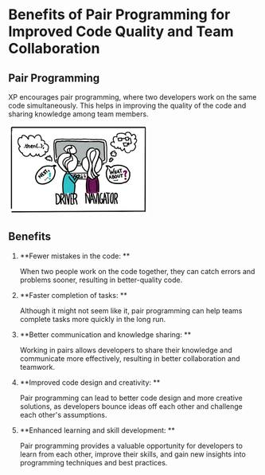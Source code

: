 # Benefits of Pair Programming for Improved Code Quality and Team Collaboration

## Pair Programming

XP encourages pair programming, where two developers work on the same code simultaneously. This helps in improving the quality of the code and sharing knowledge among team members.

<img src="../Images/pairprogramming.png"/>

## Benefits

1. **Fewer mistakes in the code: **

   When two people work on the code together, they can catch errors and problems sooner, resulting in better-quality code.

2. **Faster completion of tasks: **

   Although it might not seem like it, pair programming can help teams complete tasks more quickly in the long run.

3. **Better communication and knowledge sharing: **

   Working in pairs allows developers to share their knowledge and communicate more effectively, resulting in better collaboration and teamwork.

4. **Improved code design and creativity: **

   Pair programming can lead to better code design and more creative solutions, as developers bounce ideas off each other and challenge each other's assumptions.

5. **Enhanced learning and skill development: **

   Pair programming provides a valuable opportunity for developers to learn from each other, improve their skills, and gain new insights into programming techniques and best practices.